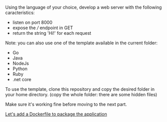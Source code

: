 Using the language of your choice, develop a web server with the following caracteristics:
- listen on port 8000
- expose the */* endpoint in GET
- return the string 'Hi!' for each request

Note: you can also use one of the template available in the current folder:
- Go
- Java
- NodeJs
- Python
- Ruby
- .net core

To use the template, clone this repository and copy the desired folder in your home directory. (copy the whole folder: there are some hidden files)

Make sure it's working fine before moving to the next part.

[Let's add a Dockerfile to package the application](../02-Docker)
